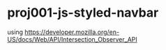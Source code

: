 ﻿# proj001-js-styled-navbar
 
 using 
 https://developer.mozilla.org/en-US/docs/Web/API/Intersection_Observer_API
